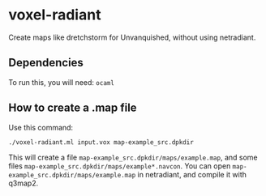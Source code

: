 # voxel-radiant

Create maps like dretchstorm for Unvanquished, without using netradiant.

## Dependencies

To run this, you will need:
`ocaml`

## How to create a .map file

Use this command:

```sh
./voxel-radiant.ml input.vox map-example_src.dpkdir
```

This will create a file `map-example_src.dpkdir/maps/example.map`, and
some files `map-example_src.dpkdir/maps/example*.navcon`. You can open
`map-example_src.dpkdir/maps/example.map` in netradiant,
and compile it with q3map2.

